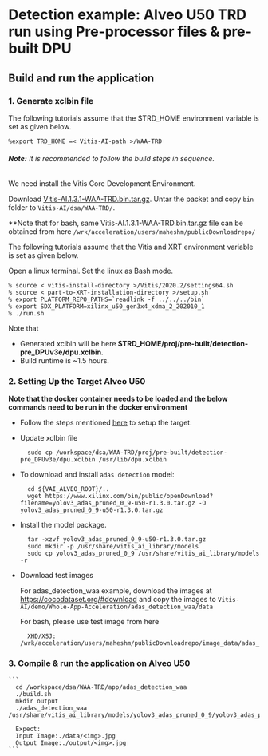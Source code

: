 # Detection example: Alveo U50 TRD run using Pre-processor files & pre-built DPU

## Build and run the application

### 1. Generate xclbin file
The following tutorials assume that the $TRD_HOME environment variable is set as given below.

```
%export TRD_HOME =< Vitis-AI-path >/WAA-TRD
```

###### **Note:** It is recommended to follow the build steps in sequence.

We need install the Vitis Core Development Environment.

Download [Vitis-AI.1.3.1-WAA-TRD.bin.tar.gz](https://www.xilinx.com/bin/public/openDownload?filename=Vitis-AI.1.3.1-WAA-TRD.bin.tar.gz). Untar the packet and copy `bin` folder to `Vitis-AI/dsa/WAA-TRD/`. 

**Note that for bash, same Vitis-AI.1.3.1-WAA-TRD.bin.tar.gz file can be obtained from here `/wrk/acceleration/users/maheshm/publicDownloadrepo/`

The following tutorials assume that the Vitis and XRT environment variable is set as given below.

Open a linux terminal. Set the linux as Bash mode.

```
% source < vitis-install-directory >/Vitis/2020.2/settings64.sh
% source < part-to-XRT-installation-directory >/setup.sh
% export PLATFORM_REPO_PATHS=`readlink -f ../../../bin`
% export SDX_PLATFORM=xilinx_u50_gen3x4_xdma_2_202010_1
% ./run.sh
```
Note that 
- Generated xclbin will be here **$TRD_HOME/proj/pre-built/detection-pre_DPUv3e/dpu.xclbin**.
- Build runtime is ~1.5 hours.

### 2. Setting Up the Target Alveo U50
**Note that the docker container needs to be loaded and the below commands need to be run in the docker environment**

* Follow the steps mentioned [here](../../../setup/alveo/u50_u50lv_u280/README.md) to setup the target. 

* Update xclbin file

	```
	  sudo cp /workspace/dsa/WAA-TRD/proj/pre-built/detection-pre_DPUv3e/dpu.xclbin /usr/lib/dpu.xclbin
	```	
* To download and install `adas detection` model:
	```
	  cd ${VAI_ALVEO_ROOT}/..
	  wget https://www.xilinx.com/bin/public/openDownload?filename=yolov3_adas_pruned_0_9-u50-r1.3.0.tar.gz -O yolov3_adas_pruned_0_9-u50-r1.3.0.tar.gz
	```	
* Install the model package.
	```
	  tar -xzvf yolov3_adas_pruned_0_9-u50-r1.3.0.tar.gz
	  sudo mkdir -p /usr/share/vitis_ai_library/models
	  sudo cp yolov3_adas_pruned_0_9 /usr/share/vitis_ai_library/models -r
	```
* Download test images	

  For adas_detection_waa example, download the images at https://cocodataset.org/#download and copy the images to `Vitis-AI/demo/Whole-App-Acceleration/adas_detection_waa/data`

    For bash, please use test image from here

	```
	  XHD/XSJ: /wrk/acceleration/users/maheshm/publicDownloadrepo/image_data/adas_detection_input.jpg
	```
### 3. Compile & run the application on Alveo U50

  	```
	  cd /workspace/dsa/WAA-TRD/app/adas_detection_waa
	  ./build.sh
	  mkdir output
	  ./adas_detection_waa /usr/share/vitis_ai_library/models/yolov3_adas_pruned_0_9/yolov3_adas_pruned_0_9.xmodel
	  
	  Expect: 
	  Input Image:./data/<img>.jpg
	  Output Image:./output/<img>.jpg
  	```


